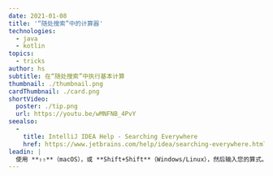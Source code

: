 ```yaml
---
date: 2021-01-08
title: '“随处搜索”中的计算器'
technologies:
  - java
  - kotlin
topics:
  - tricks
author: hs
subtitle: 在“随处搜索”中执行基本计算
thumbnail: ./thumbnail.png
cardThumbnail: ./card.png
shortVideo:
  poster: ./tip.png
  url: https://youtu.be/wMNFNB_4PvY
seealso:
  - 
    title: IntelliJ IDEA Help - Searching Everywhere
    href: https://www.jetbrains.com/help/idea/searching-everywhere.html
leadin: |
  使用 **⇧⇧**（macOS），或 **Shift+Shift**（Windows/Linux），然后输入您的算式。 结果将显示在“随处搜索”对话框的顶部的_Result:_。
---
```


